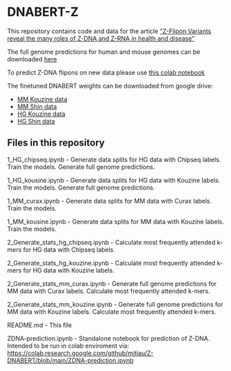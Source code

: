 # DNABERT-Z

This repository contains code and data for the article ["Z-Flipon Variants reveal the many roles of Z-DNA and Z-RNA in health and disease"](https://www.biorxiv.org/content/10.1101/2023.01.12.523822v1.abstract)

The full genome predictions for human and mouse genomes can be downloaded [here](https://github.com/mitiau/Z-DNABERT/tree/main/beds)

To predict Z-DNA flipons on new data please use [this colab notebook](https://colab.research.google.com/github/mitiau/Z-DNABERT/blob/main/ZDNA-prediction.ipynb)

The finetuned DNABERT weights can be downloaded from google drive:
- [MM Kouzine data](https://drive.google.com/drive/folders/1JXJc9G6BQUIpvjATthv9Xyyp2uVRPz-h?usp=share_link)
- [MM Shin data](https://drive.google.com/drive/folders/1fvTX1MHq7Gn80SYa7ibqQEHMbvsT5cHl?usp=share_link)
- [HG Kouzine data](https://drive.google.com/drive/folders/1FbM8fDTWQ5hYLQVWv7F9okNE9DlXY7kY?usp=share_link)
- [HG Shin data](https://drive.google.com/drive/folders/1-3Ntyyjp-JfJ_V2ZXORedCDihAgckRQV?usp=share_link)

## Files in this repository

1_HG_chipseq.ipynb - Generate data splits for HG data with Chipseq labels. Train the models. Generate full genome predictions.

1_HG_kousine.ipynb - Generate data splits for HG data with Kouzine labels. Train the models. Generate full genome predictions.

1_MM_curax.ipynb - Generate data splits for MM data with Curax labels. Train the models.

1_MM_kousine.ipynb - Generate data splits for MM data with Kouzine labels. Train the models.

2_Generate_stats_hg_chipseq.ipynb - Calculate most frequently attended k-mers for HG data with Chipseq labels.

2_Generate_stats_hg_kouzine.ipynb - Calculate most frequently attended k-mers for HG data with Kouzine labels.

2_Generate_stats_mm_curax.ipynb - Generate full genome predictions for MM data with Curax labels. Calculate most frequently attended k-mers.

2_Generate_stats_mm_kouzine.ipynb - Generate full genome predictions for MM data with Kouzine labels. Calculate most frequently attended k-mers.

README.md - This file

ZDNA-prediction.ipynb - Standalone notebook for prediction of Z-DNA. Intended to be run in colab enviroment via: https://colab.research.google.com/github/mitiau/Z-DNABERT/blob/main/ZDNA-prediction.ipynb
